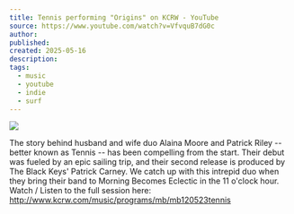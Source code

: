 ```yaml
---
title: Tennis performing "Origins" on KCRW - YouTube
source: https://www.youtube.com/watch?v=VfvquB7dG0c
author: 
published: 
created: 2025-05-16
description: 
tags:
  - music
  - youtube
  - indie
  - surf
---
```

![](https://www.youtube.com/watch?v=VfvquB7dG0c)  

The story behind husband and wife duo Alaina Moore and Patrick Riley -- better known as Tennis -- has been compelling from the start. Their debut was fueled by an epic sailing trip, and their second release is produced by The Black Keys' Patrick Carney. We catch up with this intrepid duo when they bring their band to Morning Becomes Eclectic in the 11 o'clock hour. Watch / Listen to the full session here: http://www.kcrw.com/music/programs/mb/mb120523tennis